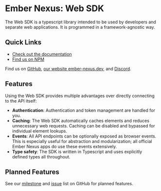 # Ember Nexus: Web SDK

The Web SDK is a typescript library intended to be used by developers and separate web applications.
It is programmed in a framework-agnostic way.

## Quick Links

- [Check out the documentation](https://ember-nexus.github.io/web-sdk)
- [Find us on NPM](https://www.npmjs.com/package/@ember-nexus/web-sdk)

Find us on [GitHub](https://github.com/ember-nexus/web-sdk), [our website ember-nexus.dev](https://ember-nexus.dev), and
[Discord](https://discord.gg/3UhupSvMAa).

## Features

Using the Web SDK provides multiple advantages over directly connecting to the API itself:

- **Authentication**: Authentication and token management are handled for you.
- **Caching**: The Web SDK automatically caches elements and reduces unnecessary web requests. Caching can be disabled
  and bypassed for individual element lookups.
- **Events**: All API endpoints can be optionally exposed as browser events. This is especially useful for abstraction
  and modularization; all official Ember Nexus apps do use these events extensively.
- **Type safety**: The SDK is written in Typescript and uses explicitly defined types all throughout.

## Planned Features

See our [milestone](https://github.com/ember-nexus/web-sdk/milestones) and
[issue](https://github.com/ember-nexus/web-sdk/issues) list on GitHub for planned features.
